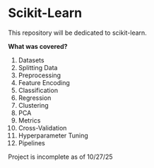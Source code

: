 # Scikit-Learn
This repository will be dedicated to scikit-learn. 

**What was covered?**
 1. Datasets 
 2. Splitting Data
 3. Preprocessing
 4. Feature Encoding
 5. Classification
 6. Regression
 7. Clustering
 8. PCA
 9. Metrics
 10. Cross-Validation
 11. Hyperparameter Tuning
 12. Pipelines

Project is incomplete as of 10/27/25

